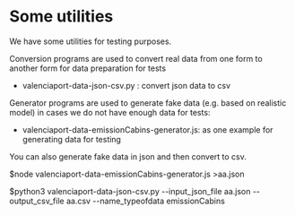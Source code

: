 # Some utilities

We have some utilities for testing purposes.

Conversion programs are used to convert real data from one form to another form for data preparation for tests

* valenciaport-data-json-csv.py : convert json data to csv

Generator programs are used to generate fake data (e.g. based on realistic model) in cases we do not have enough data for tests:

* valenciaport-data-emissionCabins-generator.js: as one example for generating data for testing

You can also generate fake data in json and then convert to csv.


$node valenciaport-data-emissionCabins-generator.js >aa.json

$python3 valenciaport-data-json-csv.py --input_json_file aa.json --output_csv_file aa.csv --name_typeofdata emissionCabins
